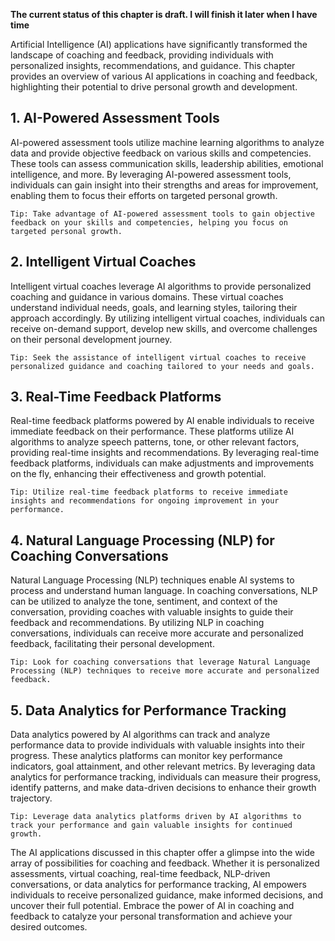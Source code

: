 **The current status of this chapter is draft. I will finish it later when I have time**

Artificial Intelligence (AI) applications have significantly transformed the landscape of coaching and feedback, providing individuals with personalized insights, recommendations, and guidance. This chapter provides an overview of various AI applications in coaching and feedback, highlighting their potential to drive personal growth and development.

**1. AI-Powered Assessment Tools**
----------------------------------

AI-powered assessment tools utilize machine learning algorithms to analyze data and provide objective feedback on various skills and competencies. These tools can assess communication skills, leadership abilities, emotional intelligence, and more. By leveraging AI-powered assessment tools, individuals can gain insight into their strengths and areas for improvement, enabling them to focus their efforts on targeted personal growth.

`Tip: Take advantage of AI-powered assessment tools to gain objective feedback on your skills and competencies, helping you focus on targeted personal growth.`

**2. Intelligent Virtual Coaches**
----------------------------------

Intelligent virtual coaches leverage AI algorithms to provide personalized coaching and guidance in various domains. These virtual coaches understand individual needs, goals, and learning styles, tailoring their approach accordingly. By utilizing intelligent virtual coaches, individuals can receive on-demand support, develop new skills, and overcome challenges on their personal development journey.

`Tip: Seek the assistance of intelligent virtual coaches to receive personalized guidance and coaching tailored to your needs and goals.`

**3. Real-Time Feedback Platforms**
-----------------------------------

Real-time feedback platforms powered by AI enable individuals to receive immediate feedback on their performance. These platforms utilize AI algorithms to analyze speech patterns, tone, or other relevant factors, providing real-time insights and recommendations. By leveraging real-time feedback platforms, individuals can make adjustments and improvements on the fly, enhancing their effectiveness and growth potential.

`Tip: Utilize real-time feedback platforms to receive immediate insights and recommendations for ongoing improvement in your performance.`

**4. Natural Language Processing (NLP) for Coaching Conversations**
-------------------------------------------------------------------

Natural Language Processing (NLP) techniques enable AI systems to process and understand human language. In coaching conversations, NLP can be utilized to analyze the tone, sentiment, and context of the conversation, providing coaches with valuable insights to guide their feedback and recommendations. By utilizing NLP in coaching conversations, individuals can receive more accurate and personalized feedback, facilitating their personal development.

`Tip: Look for coaching conversations that leverage Natural Language Processing (NLP) techniques to receive more accurate and personalized feedback.`

**5. Data Analytics for Performance Tracking**
----------------------------------------------

Data analytics powered by AI algorithms can track and analyze performance data to provide individuals with valuable insights into their progress. These analytics platforms can monitor key performance indicators, goal attainment, and other relevant metrics. By leveraging data analytics for performance tracking, individuals can measure their progress, identify patterns, and make data-driven decisions to enhance their growth trajectory.

`Tip: Leverage data analytics platforms driven by AI algorithms to track your performance and gain valuable insights for continued growth.`

The AI applications discussed in this chapter offer a glimpse into the wide array of possibilities for coaching and feedback. Whether it is personalized assessments, virtual coaching, real-time feedback, NLP-driven conversations, or data analytics for performance tracking, AI empowers individuals to receive personalized guidance, make informed decisions, and uncover their full potential. Embrace the power of AI in coaching and feedback to catalyze your personal transformation and achieve your desired outcomes.
